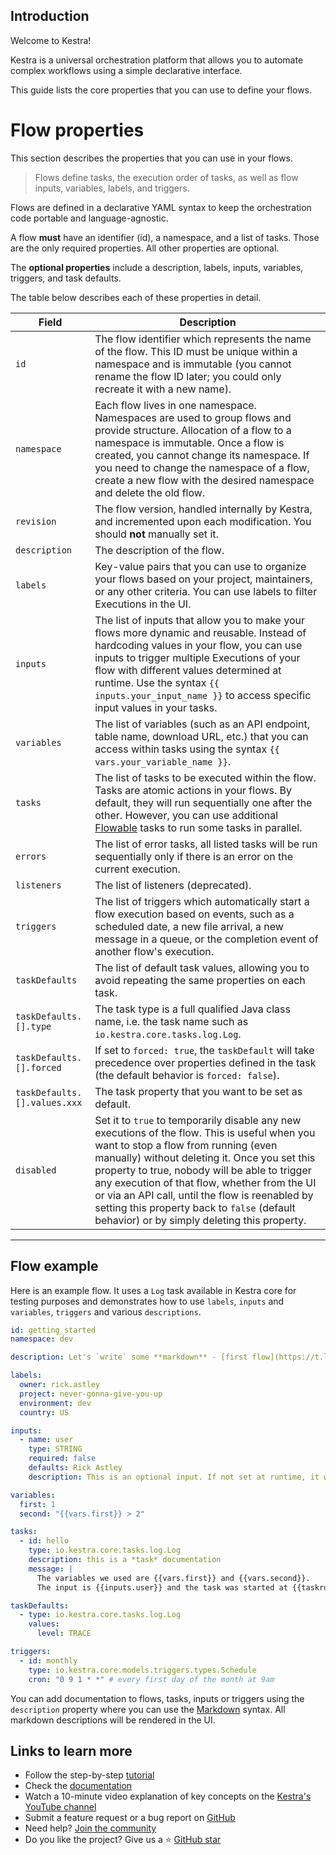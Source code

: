 ## Introduction

Welcome to Kestra!

Kestra is a universal orchestration platform that allows you to automate complex workflows using a simple declarative interface.

This guide lists the core properties that you can use to define your flows.

# Flow properties

This section describes the properties that you can use in your flows.

> Flows define tasks, the execution order of tasks, as well as flow inputs, variables, labels, and triggers.

Flows are defined in a declarative YAML syntax to keep the orchestration code portable and language-agnostic.

A flow **must** have an identifier (id), a namespace, and a list of tasks. Those are the only required properties. All other properties are optional.

The **optional properties** include a description, labels, inputs, variables, triggers, and task defaults.

The table below describes each of these properties in detail.

| Field                   | Description                                                                                                                                                                                                                                                                                                                                                                                                                               |
|-------------------------|-------------------------------------------------------------------------------------------------------------------------------------------------------------------------------------------------------------------------------------------------------------------------------------------------------------------------------------------------------------------------------------------------------------------------------------------|
| `id`                    | The flow identifier which represents the name of the flow. This ID must be unique within a namespace and is immutable (you cannot rename the flow ID later; you could only recreate it with a new name).                                                                                                                                                                                                                                  |
| `namespace`             | Each flow lives in one namespace. Namespaces are used to group flows and provide structure. Allocation of a flow to a namespace is immutable. Once a flow is created, you cannot change its namespace. If you need to change the namespace of a flow, create a new flow with the desired namespace and delete the old flow.                                                                                                               |
| `revision`              | The flow version, handled internally by Kestra, and incremented upon each modification. You should **not** manually set it.                                                                                                                                                                                                                                                                                                               |
| `description`           | The description of the flow.                                                                                                                                                                                                                                                                                                                                                                                                              |
| `labels`                | Key-value pairs that you can use to organize your flows based on your project, maintainers, or any other criteria. You can use labels to filter Executions in the UI.                                                                                                                                                                                                                                                                     |
| `inputs`                | The list of inputs that allow you to make your flows more dynamic and reusable. Instead of hardcoding values in your flow, you can use inputs to trigger multiple Executions of your flow with different values determined at runtime. Use the syntax `{{ inputs.your_input_name }}` to access specific input values in your tasks.                                                                                                       |
| `variables`             | The list of variables (such as an API endpoint, table name, download URL, etc.) that you can access within tasks using the syntax `{{ vars.your_variable_name }}`.                                                                                                                                                                                                                                                                        |
| `tasks`                 | The list of tasks to be executed within the flow. Tasks are atomic actions in your flows. By default, they will run sequentially one after the other. However, you can use additional [Flowable](https://kestra.io/docs/tutorial/flowable) tasks to run some tasks in parallel.                                                                                                                                                           |
| `errors`                | The list of error tasks, all listed tasks will be run sequentially only if there is an error on the current execution.                                                                                                                                                                                                                                                                                                                    |
| `listeners`             | The list of listeners (deprecated).                                                                                                                                                                                                                                                                                                                                                                                                       |
| `triggers`              | The list of triggers which automatically start a flow execution based on events, such as a scheduled date, a new file arrival, a new message in a queue, or the completion event of another flow's execution.                                                                                                                                                                                                                             |
| `taskDefaults`          | The list of default task values, allowing you to avoid repeating the same properties on each task.                                                                                                                                                                                                                                                                                                                                        |
| `taskDefaults.[].type`  | The task type is a full qualified Java class name, i.e. the task name such as `io.kestra.core.tasks.log.Log`.                                                                                                                                                                                                                                                                                                                             |
| `taskDefaults.[].forced`| If set to `forced: true`, the `taskDefault` will take precedence over properties defined in the task (the default behavior is `forced: false`).                                                                                                                                                                                                                                                                                           |
| `taskDefaults.[].values.xxx`| The task property that you want to be set as default.                                                                                                                                                                                                                                                                                                                                                                                     |
| `disabled`              | Set it to `true` to temporarily disable any new executions of the flow. This is useful when you want to stop a flow from running (even manually) without deleting it. Once you set this property to true, nobody will be able to trigger any execution of that flow, whether from the UI or via an API call, until the flow is reenabled by setting this property back to `false` (default behavior) or by simply deleting this property. |


---

## Flow example

Here is an example flow. It uses a `Log` task available in Kestra core for testing purposes and demonstrates how to use `labels`, `inputs` and `variables`, `triggers` and various `descriptions`.

```yaml
id: getting_started
namespace: dev

description: Let's `write` some **markdown** - [first flow](https://t.ly/Vemr0) 🚀

labels:
  owner: rick.astley
  project: never-gonna-give-you-up
  environment: dev
  country: US

inputs:
  - name: user
    type: STRING
    required: false
    defaults: Rick Astley
    description: This is an optional input. If not set at runtime, it will use the default value "Rick Astley".

variables:
  first: 1
  second: "{{vars.first}} > 2"

tasks:
  - id: hello
    type: io.kestra.core.tasks.log.Log
    description: this is a *task* documentation
    message: |
      The variables we used are {{vars.first}} and {{vars.second}}.
      The input is {{inputs.user}} and the task was started at {{taskrun.startDate}} from flow {{flow.id}}.

taskDefaults:
  - type: io.kestra.core.tasks.log.Log
    values:
      level: TRACE

triggers:
  - id: monthly
    type: io.kestra.core.models.triggers.types.Schedule
    cron: "0 9 1 * *" # every first day of the month at 9am
```

You can add documentation to flows, tasks, inputs or triggers using the `description` property where you can use the [Markdown](https://en.wikipedia.org/wiki/Markdown) syntax. All markdown descriptions will be rendered in the UI.


## Links to learn more

* Follow the step-by-step [tutorial](https://kestra.io/docs/tutorial)
* Check the [documentation](https://kestra.io/docs)
* Watch a 10-minute video explanation of key concepts on the [Kestra's YouTube channel](https://youtu.be/yuV_rgnpXU8?si=tdMnZlovgHgnwx0K)
* Submit a feature request or a bug report on [GitHub](https://github.com/kestra-io/kestra/issues/new/choose)
* Need help? [Join the community](https://kestra.io/slack)
* Do you like the project? Give us a ⭐️ [GitHub star](https://github.com/kestra-io/kestra)
